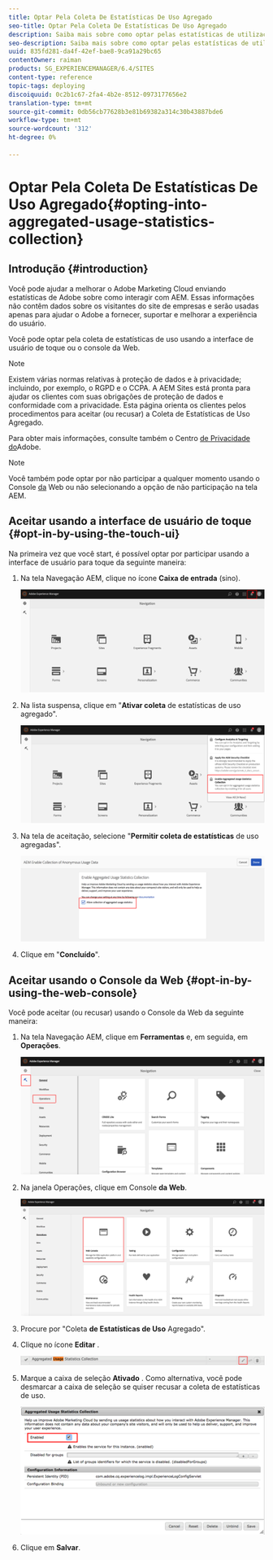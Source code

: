 ```yaml
---
title: Optar Pela Coleta De Estatísticas De Uso Agregado
seo-title: Optar Pela Coleta De Estatísticas De Uso Agregado
description: Saiba mais sobre como optar pelas estatísticas de utilização agregada.
seo-description: Saiba mais sobre como optar pelas estatísticas de utilização agregada.
uuid: 835fd281-da4f-42ef-bae8-9ca91a29bc65
contentOwner: raiman
products: SG_EXPERIENCEMANAGER/6.4/SITES
content-type: reference
topic-tags: deploying
discoiquuid: 0c2b1c67-2fa4-4b2e-8512-0973177656e2
translation-type: tm+mt
source-git-commit: 0db56cb77628b3e81b69382a314c30b43887bde6
workflow-type: tm+mt
source-wordcount: '312'
ht-degree: 0%

---
```



# Optar Pela Coleta De Estatísticas De Uso Agregado{#opting-into-aggregated-usage-statistics-collection}

## Introdução {#introduction}

Você pode ajudar a melhorar o Adobe Marketing Cloud enviando estatísticas de Adobe sobre como interagir com AEM. Essas informações não contêm dados sobre os visitantes do site de empresas e serão usadas apenas para ajudar o Adobe a fornecer, suportar e melhorar a experiência do usuário.

Você pode optar pela coleta de estatísticas de uso usando a interface de usuário de toque ou o console da Web.

>[!NOTE]
>
>Existem várias normas relativas à proteção de dados e à privacidade; incluindo, por exemplo, o RGPD e o CCPA. A AEM Sites está pronta para ajudar os clientes com suas obrigações de proteção de dados e conformidade com a privacidade. Esta página orienta os clientes pelos procedimentos para aceitar (ou recusar) a Coleta de Estatísticas de Uso Agregado.
>
>Para obter mais informações, consulte também o Centro [de Privacidade do](https://www.adobe.com/privacy.html)Adobe.

>[!NOTE]
>
>Você também pode optar por não participar a qualquer momento usando o Console [da](/help/sites-deploying/opt-in-aggregated-usage-statistics.md#opt-in-by-using-the-web-console) Web ou não selecionando a opção de não participação na tela AEM.

## Aceitar usando a interface de usuário de toque {#opt-in-by-using-the-touch-ui}

Na primeira vez que você start, é possível optar por participar usando a interface de usuário para toque da seguinte maneira:

1. Na tela Navegação AEM, clique no ícone **Caixa de entrada** (sino).

   ![usage_statistical_navigationscreen](assets/usage_statisticsnavigationscreen.png)

1. Na lista suspensa, clique em &quot;**Ativar coleta** de estatísticas de uso agregado&quot;.

   ![usage_statistical_navigationscreen2](assets/usage_statisticsnavigationscreen2.png)

1. Na tela de aceitação, selecione &quot;**Permitir coleta de estatísticas** de uso agregadas&quot;.

   ![usage_statistics-opt-creen](assets/usage_statisticsopt-inscreen.png)

1. Clique em &quot;**Concluído**&quot;.

## Aceitar usando o Console da Web {#opt-in-by-using-the-web-console}

Você pode aceitar (ou recusar) usando o Console da Web da seguinte maneira:

1. Na tela Navegação AEM, clique em **Ferramentas** e, em seguida, em **Operações**.

   ![usage_statistics sopsdashboard](assets/usage_statisticsopsdashboard.png)

1. Na janela Operações, clique em Console **da Web**.

   ![usage_statistical_webconsole](assets/usage_statisticswebconsole.png)

1. Procure por &quot;Coleta **de Estatísticas de Uso** Agregado&quot;.
1. Clique no ícone **Editar** .

   ![usage_statistical_collectionedit](assets/usage_statisticscollectionedit.png)

1. Marque a caixa de seleção **Ativado** . Como alternativa, você pode desmarcar a caixa de seleção se quiser recusar a coleta de estatísticas de uso.

   ![usage_statisticsselect](assets/usage_statisticsselect.png)

1. Clique em **Salvar**.

